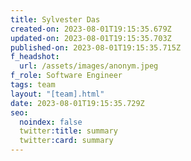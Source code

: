 ```yaml
---
title: Sylvester Das
created-on: 2023-08-01T19:15:35.679Z
updated-on: 2023-08-01T19:15:35.703Z
published-on: 2023-08-01T19:15:35.715Z
f_headshot:
  url: /assets/images/anonym.jpeg
f_role: Software Engineer
tags: team
layout: "[team].html"
date: 2023-08-01T19:15:35.729Z
seo:
  noindex: false
  twitter:title: summary
  twitter:card: summary
---
```

